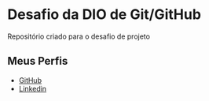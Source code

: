 # Desafio da DIO de Git/GitHub
Repositório criado para o desafio de projeto

## Meus Perfis
- [GitHub](https://www.linkedin.com/in/jeliel-f-12613a13b/)
- [Linkedin](https://github.com/Jelielvison)
